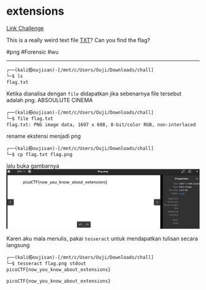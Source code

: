 # extensions
[Link Challenge](https://play.picoctf.org/practice/challenge/52)

This is a really weird text file [TXT](https://jupiter.challenges.picoctf.org/static/e7e5d188621ee705ceeb0452525412ef/flag.txt)? Can you find the flag?

#png #Forensic #wu
___
```
┌──(kali㉿oujisan)-[/mnt/c/Users/Ouji/Downloads/chall]
└─$ ls
flag.txt
```

Ketika dianalisa dengan `file` didapatkan jika sebenarnya file tersebut adalah png. ABSOULUTE CINEMA
```
┌──(kali㉿oujisan)-[/mnt/c/Users/Ouji/Downloads/chall]
└─$ file flag.txt
flag.txt: PNG image data, 1697 x 608, 8-bit/color RGB, non-interlaced
```

rename ekstensi menjadi png
```
┌──(kali㉿oujisan)-[/mnt/c/Users/Ouji/Downloads/chall]
└─$ cp flag.txt flag.png
```

lalu buka gambarnya
![PicoCTF/Forensic/52 - extensions/img/flag.png](PicoCTF/Forensic/52%20-%20extensions/img/flag.png)

Karen aku mala menulis, pakai `tesseract` untuk mendapatkan tulisan secara langsung
```
┌──(kali㉿oujisan)-[/mnt/c/Users/Ouji/Downloads/chall]
└─$ tesseract flag.png stdout
picoCTF{now_you_know_about_extensions}
```

```
picoCTF{now_you_know_about_extensions}
```